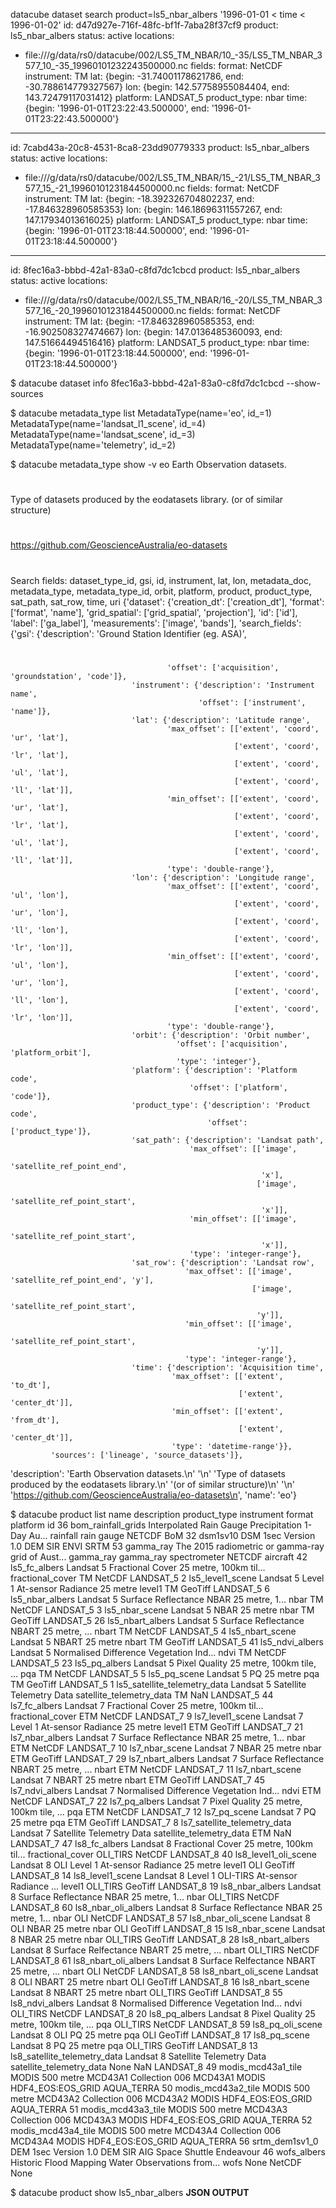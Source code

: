 
datacube dataset search product=ls5_nbar_albers '1996-01-01 < time < 1996-01-02'
id: d47d927e-716f-48fc-bf1f-7aba28f37cf9
product: ls5_nbar_albers
status: active
locations:
- file:///g/data/rs0/datacube/002/LS5_TM_NBAR/10_-35/LS5_TM_NBAR_3577_10_-35_19960101232243500000.nc
fields:
    format: NetCDF
    instrument: TM
    lat: {begin: -31.74001178621786, end: -30.788614779327567}
    lon: {begin: 142.57758955084404, end: 143.72479117031412}
    platform: LANDSAT_5
    product_type: nbar
    time: {begin: '1996-01-01T23:22:43.500000', end: '1996-01-01T23:22:43.500000'}
---
id: 7cabd43a-20c8-4531-8ca8-23dd90779333
product: ls5_nbar_albers
status: active
locations:
- file:///g/data/rs0/datacube/002/LS5_TM_NBAR/15_-21/LS5_TM_NBAR_3577_15_-21_19960101231844500000.nc
fields:
    format: NetCDF
    instrument: TM
    lat: {begin: -18.392326704802237, end: -17.846328960585353}
    lon: {begin: 146.18696311557267, end: 147.17934013616025}
    platform: LANDSAT_5
    product_type: nbar
    time: {begin: '1996-01-01T23:18:44.500000', end: '1996-01-01T23:18:44.500000'}
---
id: 8fec16a3-bbbd-42a1-83a0-c8fd7dc1cbcd
product: ls5_nbar_albers
status: active
locations:
- file:///g/data/rs0/datacube/002/LS5_TM_NBAR/16_-20/LS5_TM_NBAR_3577_16_-20_19960101231844500000.nc
fields:
    format: NetCDF
    instrument: TM
    lat: {begin: -17.846328960585353, end: -16.902508327474667}
    lon: {begin: 147.0136485360093, end: 147.51664494516416}
    platform: LANDSAT_5
    product_type: nbar
    time: {begin: '1996-01-01T23:18:44.500000', end: '1996-01-01T23:18:44.500000'}


$ datacube dataset info 8fec16a3-bbbd-42a1-83a0-c8fd7dc1cbcd --show-sources

$ datacube metadata_type list
MetadataType(name='eo', id_=1)
MetadataType(name='landsat_l1_scene', id_=4)
MetadataType(name='landsat_scene', id_=3)
MetadataType(name='telemetry', id_=2)



$ datacube metadata_type show -v eo
Earth Observation datasets.
#
Type of datasets produced by the eodatasets library.
(or of similar structure)
#
https://github.com/GeoscienceAustralia/eo-datasets
#
Search fields: dataset_type_id, gsi, id, instrument, lat, lon, metadata_doc, metadata_type, metadata_type_id, orbit, platform, product, product_type, sat_path, sat_row, time, uri
{'dataset': {'creation_dt': ['creation_dt'],
             'format': ['format', 'name'],
             'grid_spatial': ['grid_spatial', 'projection'],
             'id': ['id'],
             'label': ['ga_label'],
             'measurements': ['image', 'bands'],
             'search_fields': {'gsi': {'description': 'Ground Station Identifier (eg. ASA)',
#
                                       'offset': ['acquisition', 'groundstation', 'code']},
                               'instrument': {'description': 'Instrument name',
                                              'offset': ['instrument', 'name']},
                               'lat': {'description': 'Latitude range',
                                       'max_offset': [['extent', 'coord', 'ur', 'lat'],
                                                      ['extent', 'coord', 'lr', 'lat'],
                                                      ['extent', 'coord', 'ul', 'lat'],
                                                      ['extent', 'coord', 'll', 'lat']],
                                       'min_offset': [['extent', 'coord', 'ur', 'lat'],
                                                      ['extent', 'coord', 'lr', 'lat'],
                                                      ['extent', 'coord', 'ul', 'lat'],
                                                      ['extent', 'coord', 'll', 'lat']],
                                       'type': 'double-range'},
                               'lon': {'description': 'Longitude range',
                                       'max_offset': [['extent', 'coord', 'ul', 'lon'],
                                                      ['extent', 'coord', 'ur', 'lon'],
                                                      ['extent', 'coord', 'll', 'lon'],
                                                      ['extent', 'coord', 'lr', 'lon']],
                                       'min_offset': [['extent', 'coord', 'ul', 'lon'],
                                                      ['extent', 'coord', 'ur', 'lon'],
                                                      ['extent', 'coord', 'll', 'lon'],
                                                      ['extent', 'coord', 'lr', 'lon']],
                                       'type': 'double-range'},
                               'orbit': {'description': 'Orbit number',
                                         'offset': ['acquisition', 'platform_orbit'],
                                         'type': 'integer'},
                               'platform': {'description': 'Platform code',
                                            'offset': ['platform', 'code']},
                               'product_type': {'description': 'Product code',
                                                'offset': ['product_type']},
                               'sat_path': {'description': 'Landsat path',
                                            'max_offset': [['image',
                                                            'satellite_ref_point_end',
                                                            'x'],
                                                           ['image',
                                                            'satellite_ref_point_start',
                                                            'x']],
                                            'min_offset': [['image',
                                                            'satellite_ref_point_start',
                                                            'x']],
                                            'type': 'integer-range'},
                               'sat_row': {'description': 'Landsat row',
                                           'max_offset': [['image', 'satellite_ref_point_end', 'y'],
                                                          ['image',
                                                           'satellite_ref_point_start',
                                                           'y']],
                                           'min_offset': [['image',
                                                           'satellite_ref_point_start',
                                                           'y']],
                                           'type': 'integer-range'},
                               'time': {'description': 'Acquisition time',
                                        'max_offset': [['extent', 'to_dt'],
                                                       ['extent', 'center_dt']],
                                        'min_offset': [['extent', 'from_dt'],
                                                       ['extent', 'center_dt']],
                                        'type': 'datetime-range'}},
             'sources': ['lineage', 'source_datasets']},
 'description': 'Earth Observation datasets.\n'
                '\n'
                'Type of datasets produced by the eodatasets library.\n'
                '(or of similar structure)\n'
                '\n'
                'https://github.com/GeoscienceAustralia/eo-datasets\n',
 'name': 'eo'}


$ datacube product list
   name                          description                                        product_type              instrument              format             platform
id
36            bom_rainfall_grids  Interpolated Rain Gauge Precipitation 1-Day Au...                  rainfall              rain gauge             NETCDF                      BoM
32                      dsm1sv10                               DSM 1sec Version 1.0                       DEM                     SIR               ENVI                     SRTM
53                     gamma_ray  The 2015 radiometric or gamma-ray grid of Aust...                 gamma_ray  gamma_ray spectrometer             NETCDF                 aircraft
42                 ls5_fc_albers  Landsat 5 Fractional Cover 25 metre, 100km til...          fractional_cover                      TM             NetCDF                LANDSAT_5
2               ls5_level1_scene      Landsat 5 Level 1 At-sensor Radiance 25 metre                    level1                      TM            GeoTiff                LANDSAT_5
6                ls5_nbar_albers  Landsat 5 Surface Reflectance NBAR 25 metre, 1...                      nbar                      TM             NetCDF                LANDSAT_5
3                 ls5_nbar_scene                            Landsat 5 NBAR 25 metre                      nbar                      TM            GeoTiff                LANDSAT_5
26              ls5_nbart_albers  Landsat 5 Surface Reflectance NBART 25 metre, ...                     nbart                      TM             NetCDF                LANDSAT_5
4                ls5_nbart_scene                           Landsat 5 NBART 25 metre                     nbart                      TM            GeoTiff                LANDSAT_5
41               ls5_ndvi_albers  Landsat 5 Normalised Difference Vegetation Ind...                      ndvi                      TM             NetCDF                LANDSAT_5
23                 ls5_pq_albers  Landsat 5 Pixel Quality 25 metre, 100km tile, ...                       pqa                      TM             NetCDF                LANDSAT_5
5                   ls5_pq_scene                              Landsat 5 PQ 25 metre                       pqa                      TM            GeoTiff                LANDSAT_5
1   ls5_satellite_telemetry_data                 Landsat 5 Satellite Telemetry Data  satellite_telemetry_data                      TM                NaN                LANDSAT_5
44                 ls7_fc_albers  Landsat 7 Fractional Cover 25 metre, 100km til...          fractional_cover                     ETM             NetCDF                LANDSAT_7
9               ls7_level1_scene      Landsat 7 Level 1 At-sensor Radiance 25 metre                    level1                     ETM            GeoTiff                LANDSAT_7
21               ls7_nbar_albers  Landsat 7 Surface Reflectance NBAR 25 metre, 1...                      nbar                     ETM             NetCDF                LANDSAT_7
10                ls7_nbar_scene                            Landsat 7 NBAR 25 metre                      nbar                     ETM            GeoTiff                LANDSAT_7
29              ls7_nbart_albers  Landsat 7 Surface Reflectance NBART 25 metre, ...                     nbart                     ETM             NetCDF                LANDSAT_7
11               ls7_nbart_scene                           Landsat 7 NBART 25 metre                     nbart                     ETM            GeoTiff                LANDSAT_7
45               ls7_ndvi_albers  Landsat 7 Normalised Difference Vegetation Ind...                      ndvi                     ETM             NetCDF                LANDSAT_7
22                 ls7_pq_albers  Landsat 7 Pixel Quality 25 metre, 100km tile, ...                       pqa                     ETM             NetCDF                LANDSAT_7
12                  ls7_pq_scene                              Landsat 7 PQ 25 metre                       pqa                     ETM            GeoTiff                LANDSAT_7
8   ls7_satellite_telemetry_data                 Landsat 7 Satellite Telemetry Data  satellite_telemetry_data                     ETM                NaN                LANDSAT_7
47                 ls8_fc_albers  Landsat 8 Fractional Cover 25 metre, 100km til...          fractional_cover                OLI_TIRS             NetCDF                LANDSAT_8
40          ls8_level1_oli_scene  Landsat 8 OLI Level 1 At-sensor Radiance 25 metre                    level1                     OLI            GeoTiff                LANDSAT_8
14              ls8_level1_scene  Landsat 8 Level 1 OLI-TIRS At-sensor Radiance ...                    level1                OLI_TIRS            GeoTiff                LANDSAT_8
19               ls8_nbar_albers  Landsat 8 Surface Reflectance NBAR 25 metre, 1...                      nbar                OLI_TIRS             NetCDF                LANDSAT_8
60           ls8_nbar_oli_albers  Landsat 8 Surface Reflectance NBAR 25 metre, 1...                      nbar                     OLI             NetCDF                LANDSAT_8
57            ls8_nbar_oli_scene                        Landsat 8 OLI NBAR 25 metre                      nbar                     OLI            GeoTiff                LANDSAT_8
15                ls8_nbar_scene                            Landsat 8 NBAR 25 metre                      nbar                OLI_TIRS            GeoTiff                LANDSAT_8
28              ls8_nbart_albers  Landsat 8 Surface Relfectance NBART 25 metre, ...                     nbart                OLI_TIRS             NetCDF                LANDSAT_8
61          ls8_nbart_oli_albers  Landsat 8 Surface Relfectance NBART 25 metre, ...                     nbart                     OLI             NetCDF                LANDSAT_8
58           ls8_nbart_oli_scene                       Landsat 8 OLI NBART 25 metre                     nbart                     OLI            GeoTiff                LANDSAT_8
16               ls8_nbart_scene                           Landsat 8 NBART 25 metre                     nbart                OLI_TIRS            GeoTiff                LANDSAT_8
55               ls8_ndvi_albers  Landsat 8 Normalised Difference Vegetation Ind...                      ndvi                OLI_TIRS             NetCDF                LANDSAT_8
20                 ls8_pq_albers  Landsat 8 Pixel Quality 25 metre, 100km tile, ...                       pqa                OLI_TIRS             NetCDF                LANDSAT_8
59              ls8_pq_oli_scene                          Landsat 8 OLI PQ 25 metre                       pqa                     OLI            GeoTiff                LANDSAT_8
17                  ls8_pq_scene                              Landsat 8 PQ 25 metre                       pqa                OLI_TIRS            GeoTiff                LANDSAT_8
13  ls8_satellite_telemetry_data                 Landsat 8 Satellite Telemetry Data  satellite_telemetry_data                    None                NaN                LANDSAT_8
49            modis_mcd43a1_tile             MODIS 500 metre MCD43A1 Collection 006                   MCD43A1                   MODIS  HDF4_EOS:EOS_GRID               AQUA_TERRA
50            modis_mcd43a2_tile             MODIS 500 metre MCD43A2 Collection 006                   MCD43A2                   MODIS  HDF4_EOS:EOS_GRID               AQUA_TERRA
51            modis_mcd43a3_tile             MODIS 500 metre MCD43A3 Collection 006                   MCD43A3                   MODIS  HDF4_EOS:EOS_GRID               AQUA_TERRA
52            modis_mcd43a4_tile             MODIS 500 metre MCD43A4 Collection 006                   MCD43A4                   MODIS  HDF4_EOS:EOS_GRID               AQUA_TERRA
56                srtm_dem1sv1_0                               DEM 1sec Version 1.0                       DEM                     SIR                AIG  Space Shuttle Endeavour
46                   wofs_albers  Historic Flood Mapping Water Observations from...                      wofs                    None             NetCDF                     None


$ datacube product show ls5_nbar_albers
**JSON OUTPUT**
